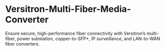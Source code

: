 # Versitron-Multi-Fiber-Media-Converter
Ensure secure, high-performance fiber connectivity with Versitron’s multi-fiber, power substation, copper-to-SFP+, IP surveillance, and LAN-to-WAN fiber converters.
